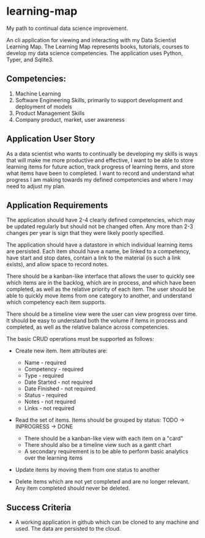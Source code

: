 # learning-map
My path to continual data science improvement.

An cli application for viewing and interacting with my Data Scientist Learning Map. The Learning Map represents books, tutorials, courses to develop my data science competencies. The application uses Python, Typer, and Sqlite3.

## Competencies:
1. Machine Learning
2. Software Engineering Skills, primarily to support development and deployment of models
3. Product Management Skills
4. Company product, market, user awareness

## Application User Story
As a data scientist who wants to continually be developing my skills is ways that will make me more productive and effective, I want to be able to store learning items for future action, track progress of learning items, and store what items have been to completed. I want to record and understand what progress I am making towards my defined competencies and where I may need to adjust my plan.

## Application Requirements
The application should have 2-4 clearly defined competencies, which may be updated regularly but should not be changed often. Any more than 2-3 changes per year is sign that they were likely poorly specified.

The application should have a datastore in which individual learning items are persisted. Each item should have a name, be linked to a competency, have start and stop dates, contain a link to the material (is such a link exists), and allow space to record notes.

There should be a kanban-like interface that allows the  user to quickly see which items are in the backlog, which are in process, and  which have been completed, as well as the relative priority of each item. The user should be able to quickly move items from one category to another, and understand which competency each item supports.

There should be a timeline view were the user can view progress over time. It should be easy to understand both the volume if items in process and completed, as well as the relative balance across competencies.

The basic CRUD operations must be supported as follows:
* Create new item. Item attributes are:
  * Name - required
  * Competency - required
  * Type - required
  * Date Started - not required
  * Date Finished - not required
  * Status - required
  * Notes - not required
  * Links - not required

* Read the set of items. Items should be grouped by status: TODO -> INPROGRESS -> DONE
  * There should be a kanban-like view with each item on a "card"
  * There should also be a timeline view such as a gantt chart
  * A secondary requirement is to be able to perform basic analytics over the learning items

* Update items by moving them from one status to another

* Delete items which are not yet completed and are no longer relevant. Any item completed should never be deleted. 

## Success Criteria
* A working application in github which can be cloned to any machine and used. The data are persisted to the cloud. 
